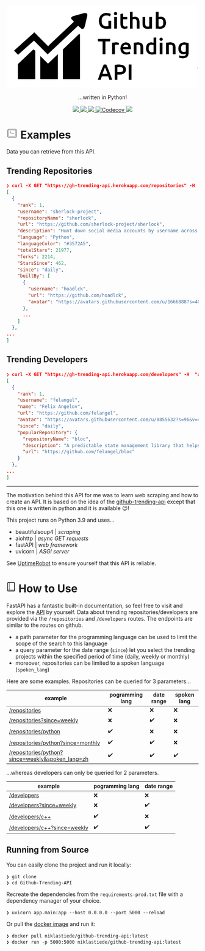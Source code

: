 
<p align="center"><img src="docs/trending.png" width="500"></p>

<p align="center">
...written in Python!
</p>

<p id="Icons" align="center">

  <a alt="Uptime Robot Status" href="https://stats.uptimerobot.com/5KMN7t0E5M">
    <img src="https://img.shields.io/uptimerobot/status/m787484641-cc42e583e4fe0a25564a29e1" />
  </a>

  <a alt="Issues" href="https://github.com/NiklasTiede/Github-Trending-API/releases">
    <img src="https://img.shields.io/github/issues/NiklasTiede/Github-Trending-API" />
  </a>

  <a alt="Github Release" href="">
    <img src="https://img.shields.io/github/v/release/NiklasTiede/Github-Trending-API" />
  </a>

  <a href="https://app.codecov.io/gh/NiklasTiede/Github-Trending-API">
    <img alt="Codecov" src="https://img.shields.io/codecov/c/github/NiklasTiede/Github-Trending-API">
  </a>

  <a alt="License" href="">
    <img src="https://img.shields.io/github/license/NiklasTiede/Github-Trending-API" />
  </a>

</p>



<h1><img src="docs/example.png" width="30px"#> Examples</h1>

Data you can retrieve from this API.

## Trending Repositories

```json
❯ curl -X GET "https://gh-trending-api.herokuapp.com/repositories" -H  "accept: application/json"
[
  {
    "rank": 1,
    "username": "sherlock-project",
    "repositoryName": "sherlock",
    "url": "https://github.com/sherlock-project/sherlock",
    "description": "Hunt down social media accounts by username across social networks",
    "language": "Python",
    "languageColor": "#3572A5",
    "totalStars": 21977,
    "forks": 2214,
    "StarsSince": 462,
    "since": "daily",
    "builtBy": [
      {
        "username": "hoadlck",
        "url": "https://github.com/hoadlck",
        "avatar": "https://avatars.githubusercontent.com/u/1666888?s=40&v=4"
      },
      ...
    ]
  },
...
]
```

## Trending Developers

```json
❯ curl -X GET "https://gh-trending-api.herokuapp.com/developers" -H  "accept: application/json"
[
  {
    "rank": 1,
    "username": "felangel",
    "name": "Felix Angelov",
    "url": "https://github.com/felangel",
    "avatar": "https://avatars.githubusercontent.com/u/8855632?s=96&v=4",
    "since": "daily",
    "popularRepository": {
      "repositoryName": "bloc",
      "description": "A predictable state management library that helps implement the BLoC design pattern",
      "url": "https://github.com/felangel/bloc"
    }
  },
...
]
```

---

The motivation behind this API for me was to learn web scraping and how to create an API. It is based on the idea of the [github-trending-api](https://github.com/huchenme/github-trending-api) except that this one is written in python and it is available :wink:!

This project runs on Python 3.9 and uses...

- beautifulsoup4 | *scraping*
- aiohttp | *async GET requests*
- fastAPI | *web framework*
- uvicorn | *ASGI server*

See [UptimeRobot](https://stats.uptimerobot.com/5KMN7t0E5M) to ensure yourself that this API is reliable.


<h1><img src="docs/tutorial.png" width="25px"#> How to Use</h1>

FastAPI has a fantastic built-in documentation, so feel free to visit and explore the [API](https://gh-trending-api.herokuapp.com) by yourself. Data about trending repositories/developers are provided via the `/repositories` and `/developers` routes. The endpoints are similar to the routes on github.

- a path parameter for the programming language can be used to limit the scope of the search to this language
- a query parameter for the date range (`since`) let you select the trending projects within the specified period of time (daily, weekly or monthly)
- moreover, repositories can be limited to a spoken language (`spoken_lang`)

Here are some examples. Repositories can be queried for 3 parameters...

| example                                                                                                                                   | pogramming lang    | date range         | spoken lang        |
| ----------------------------------------------------------------------------------------------------------------------------------------- | ------------------ | ------------------ | ------------------ |
| [/repositories](https://gh-trending-api.herokuapp.com/repositories)                                                                       | :x:                | :x:                | :x:                |
| [/repositories?since=weekly](https://gh-trending-api.herokuapp.com/repositories?since=weekly)                                             | :x:                | :heavy_check_mark: | :x:                |
| [/repositories/python](https://gh-trending-api.herokuapp.com/repositories/python)                                                         | :heavy_check_mark: | :x:                | :x:                |
| [/repositories/python?since=monthly](https://gh-trending-api.herokuapp.com/repositories/python?since=monthly)                             | :heavy_check_mark: | :heavy_check_mark: | :x:                |
| [/repositories/python?since=weekly&spoken_lang=zh](https://gh-trending-api.herokuapp.com/repositories/python?since=weekly&spoken_lang=zh) | :heavy_check_mark: | :heavy_check_mark: | :heavy_check_mark: |

...whereas developers can only be queried for 2 parameters.

| example                                                                                           | pogramming lang    | date range         |
| ------------------------------------------------------------------------------------------------- | ------------------ | ------------------ |
| [/developers](https://gh-trending-api.herokuapp.com/developers)                                   | :x:                | :x:                |
| [/developers?since=weekly](https://gh-trending-api.herokuapp.com/developers?since=weekly)         | :x:                | :heavy_check_mark: |
| [/developers/c++](https://gh-trending-api.herokuapp.com/developers/c++)                           | :heavy_check_mark: | :x:                |
| [/developers/c++?since=weekly](https://gh-trending-api.herokuapp.com/developers/c++?since=weekly) | :heavy_check_mark: | :heavy_check_mark: |

## Running from Source

You can easily clone the project and run it locally:

```
❯ git clone
❯ cd Github-Trending-API
```

Recreate the dependencies from the `requirements-prod.txt` file with a dependency manager of your choice.

```
❯ uvicorn app.main:app --host 0.0.0.0 --port 5000 --reload
```

Or pull the [docker image](https://hub.docker.com/r/niklastiede/github-trending-api) and run it:

```
❯ docker pull niklastiede/github-trending-api:latest
❯ docker run -p 5000:5000 niklastiede/github-trending-api:latest
```
